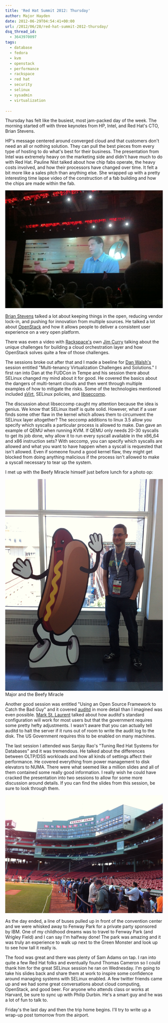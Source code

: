 ```yaml
---
title: 'Red Hat Summit 2012: Thursday'
author: Major Hayden
date: 2012-06-29T04:54:41+00:00
url: /2012/06/28/red-hat-summit-2012-thursday/
dsq_thread_id:
  - 3643970097
tags:
  - database
  - fedora
  - kvm
  - openstack
  - performance
  - rackspace
  - red hat
  - security
  - selinux
  - sysadmin
  - virtualization

---
```

Thursday has felt like the busiest, most jam-packed day of the week. The morning started off with three keynotes from HP, Intel, and Red Hat's CTO, Brian Stevens.

HP's message centered around converged cloud and that customers don't need an all or nothing solution. They can pull the best pieces from every type of hosting to do what's best for their business. The presentation from Intel was extremely heavy on the marketing side and didn't have much to do with Red Hat. Pauline Nist talked about how chip fabs operate, the heavy costs involved, and how their processors have changed over time. It felt a bit more like a sales pitch than anything else. She wrapped up with a pretty interesting time lapse video of the construction of a fab building and how the chips are made within the fab.

![1]

[Brian Stevens][2] talked a lot about keeping things in the open, reducing vendor lock-in, and pushing for innovation from multiple sources. He talked a lot about [OpenStack][3] and how it allows people to deliver a consistent user experience on a very open platform.

There was even a video with [Rackspace's][4] own [Jim Curry][5] talking about the unique challenges for building a cloud orchestration layer and how OpenStack solves quite a few of those challenges.

The sessions broke out after that and I made a beeline for [Dan Walsh's][6] session entitled "Multi-tenancy Virtualization Challenges and Solutions." I first ran into Dan at the FUDCon in Tempe and his session there about SELinux changed my mind about it for good. He covered the basics about the dangers of multi-tenant clouds and then went through multiple examples of how to mitigate the risks. Some of the technologies mentioned included [sVirt][7], SELinux policies, and [libseccomp][8].

The discussion about libseccomp caught my attention because the idea is genius. We know that SELinux itself is quite solid. However, what if a user finds some other flaw in the kernel which allows them to circumvent the SELinux layer altogether? The seccomp additions to linux 3.5 allow you specify which syscalls a particular process is allowed to make. Dan gave an example of QEMU when running KVM. If QEMU only needs 20-30 syscalls to get its job done, why allow it to run every syscall available in the x86_64 and x86 instruction sets? With seccomp, you can specify which syscalls are allowed and what you want to have happen when a syscall is requested that isn't allowed. Even if someone found a good kernel flaw, they might get blocked from doing anything malicious if the process isn't allowed to make a syscall necessary to tear up the system.

I met up with the Beefy Miracle himself just before lunch for a photo op:

![beefy_miracle] Major and the Beefy Miracle



Another good session was entitled "Using an Open Source Framework to Catch the Bad Guy" and it covered [auditd][9] in more detail than I imagined was even possible. [Mark St. Laurent][10] talked about how auditd's standard configuration will work for most users but that the government requires some pretty hefty adjustments. I wasn't aware that you can actually tell auditd to halt the server if it runs out of room to write the audit log to the disk. The US Government requires this to be enabled on many machines.

The last session I attended was Sanjay Rao's "Tuning Red Hat Systems for Databases" and it was tremendous. He talked about the differences between OLTP/DSS workloads and how all kinds of settings affect their performance. He covered everything from power management to disk elevators to NUMA. There were what seemed like a million slides and all of them contained some really good information. I really wish he could have cracked the presentation into two sessions to allow for some more discussion around details. If you can find the slides from this session, be sure to look through them.

![11]

As the day ended, a line of buses pulled up in front of the convention center and we were whisked away to Fenway Park for a private party sponsored by IBM. One of my childhood dreams was to travel to Fenway Park (and Wrigley Field) and I can say I'm halfway done! The park was amazing and it was truly an experience to walk up next to the Green Monster and look up to see how tall it really is.

The food was great and there was plenty of Sam Adams on tap. I ran into quite a few Red Hat folks and eventually found Thomas Cameron so I could thank him for the great SELinux session he ran on Wednesday. I'm going to take his slides back and share them at work to inspire some confidence around managing systems with SELinux enabled. A few twitter friends came up and we had some great conversations about cloud computing, OpenStack, and good beer. For anyone who attends class or works at Harvard, be sure to sync up with Philip Durbin. He's a smart guy and he was a lot of fun to talk to.

Friday's the last day and then the trip home begins. I'll try to write up a wrap-up post tomorrow from the airport.

 [1]: /wp-content/uploads/2012/06/Photo-Jun-28-10-04-07.jpg
 [2]: https://www.redhat.com/about/company/management/bios/management-team-brian-stevens-bio
 [3]: http://openstack.org/
 [4]: http://rackspace.com/
 [5]: https://twitter.com/jimcurry/
 [6]: http://danwalsh.livejournal.com/
 [7]: http://danwalsh.livejournal.com/44090.html
 [8]: https://fedoraproject.org/wiki/Features/Syscall_Filters
 [9]: http://people.redhat.com/sgrubb/audit/
 [10]: http://summitblog.redhat.com/2012/03/12/st-laurent-norman-mark/
 [11]: /wp-content/uploads/2012/06/Photo-Jun-28-20-02-29.jpg
 [beefy_miracle]: /wp-content/uploads/2012/06/Photo-Jun-28-10-42-07.jpg
